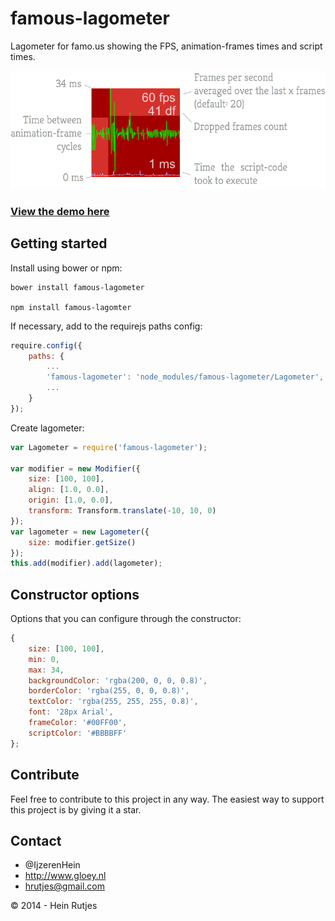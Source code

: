 famous-lagometer
==========

Lagometer for famo.us showing the FPS, animation-frames times and script times.

![lagometer](lagometer.png)

### [View the demo here](https://rawgit.com/IjzerenHein/famous-lagometer/master/examples/demo/index.html)


## Getting started

Install using bower or npm:

    bower install famous-lagometer

    npm install famous-lagomter

If necessary, add to the requirejs paths config:

```javascript
require.config({
    paths: {
        ...
        'famous-lagometer': 'node_modules/famous-lagometer/Lagometer',
        ...
    }
});
```

Create lagometer:

```javascript
var Lagometer = require('famous-lagometer');

var modifier = new Modifier({
    size: [100, 100],
    align: [1.0, 0.0],
    origin: [1.0, 0.0],
    transform: Transform.translate(-10, 10, 0)
});
var lagometer = new Lagometer({
    size: modifier.getSize()
});
this.add(modifier).add(lagometer);
```

## Constructor options

Options that you can configure through the constructor:

```javascript
{
    size: [100, 100],
    min: 0,
    max: 34,
    backgroundColor: 'rgba(200, 0, 0, 0.8)',
    borderColor: 'rgba(255, 0, 0, 0.8)',
    textColor: 'rgba(255, 255, 255, 0.8)',
    font: '28px Arial',
    frameColor: '#00FF00',
    scriptColor: '#BBBBFF'
};
```

## Contribute

Feel free to contribute to this project in any way. The easiest way to support this project is by giving it a star.

## Contact
- 	@IjzerenHein
- 	http://www.gloey.nl
- 	hrutjes@gmail.com

© 2014 - Hein Rutjes